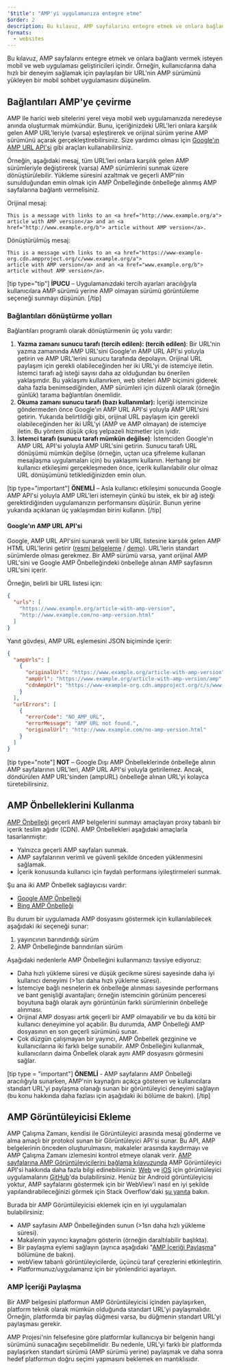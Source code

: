 ```yaml
---
'$title': "AMP'yi uygulamanıza entegre etme"
$order: 2
description: Bu kılavuz, AMP sayfalarını entegre etmek ve onlara bağlantı vermek isteyen mobil ve web uygulaması geliştiricileri içindir. Örneğin, kullanıcılarına daha hızlı bir deneyim sağlamak için...
formats:
  - websites
---
```


Bu kılavuz, AMP sayfalarını entegre etmek ve onlara bağlantı vermek isteyen mobil ve web uygulaması geliştiricileri içindir. Örneğin, kullanıcılarına daha hızlı bir deneyim sağlamak için paylaşılan bir URL'nin AMP sürümünü yükleyen bir mobil sohbet uygulamasını düşünelim.

## Bağlantıları AMP'ye çevirme

AMP ile harici web sitelerini yerel veya mobil web uygulamanızda neredeyse anında oluşturmak mümkündür. Bunu, içeriğinizdeki URL'leri onlara karşılık gelen AMP URL'leriyle (varsa) eşleştirerek ve orijinal sürüm yerine AMP sürümünü açarak gerçekleştirebilirsiniz. Size yardımcı olması için [Google'ın AMP URL API'si](https://developers.google.com/amp/cache/use-amp-url) gibi araçları kullanabilirsiniz.

Örneğin, aşağıdaki mesaj, tüm URL'leri onlara karşılık gelen AMP sürümleriyle değiştirerek (varsa) AMP sürümlerini sunmak üzere dönüştürülebilir. Yükleme süresini azaltmak ve geçerli AMP'nin sunulduğundan emin olmak için AMP Önbelleğinde önbelleğe alınmış AMP sayfalarına bağlantı vermelisiniz.

Orijinal mesaj:

```text
This is a message with links to an <a href="http://www.example.org/a">
article with AMP version</a> and an <a href="http://www.example.org/b"> article without AMP version</a>.
```

Dönüştürülmüş mesaj:

```text
This is a message with links to an <a href="https://www-example-org.cdn.ampproject.org/c/www.example.org/a">
article with AMP version</a> and an <a href="www.example.org/b"> article without AMP version</a>.
```

[tip type="tip"] **İPUCU** – Uygulamanızdaki tercih ayarları aracılığıyla kullanıcılara AMP sürümü yerine AMP olmayan sürümü görüntüleme seçeneği sunmayı düşünün. [/tip]

### Bağlantıları dönüştürme yolları

Bağlantıları programlı olarak dönüştürmenin üç yolu vardır:

1. **Yazma zamanı sunucu tarafı (tercih edilen): (tercih edilen)**: Bir URL'nin yazma zamanında AMP URL'sini Google'ın AMP URL API'si yoluyla getirin ve AMP URL'lerini sunucu tarafında depolayın. Orijinal URL paylaşım için gerekli olabileceğinden her iki URL'yi de istemciye iletin. İstemci tarafı ağ isteği sayısı daha az olduğundan bu önerilen yaklaşımdır. Bu yaklaşımı kullanırken, web siteleri AMP biçimini giderek daha fazla benimsediğinden, AMP sürümleri için düzenli olarak (örneğin günlük) tarama bağlantıları önemlidir.
2. **Okuma zamanı sunucu tarafı (bazı kullanımlar):** İçeriği istemcinize göndermeden önce Google'ın AMP URL API'si yoluyla AMP URL'sini getirin. Yukarıda belirtildiği gibi, orijinal URL paylaşım için gerekli olabileceğinden her iki URL'yi (AMP ve AMP olmayan) de istemciye iletin. Bu yöntem düşük çıkış yelpazeli hizmetler için iyidir.
3. **İstemci tarafı (sunucu tarafı mümkün değilse)**: İstemciden Google'ın AMP URL API'si yoluyla AMP URL'sini getirin. Sunucu tarafı URL dönüşümü mümkün değilse (örneğin, uçtan uca şifreleme kullanan mesajlaşma uygulamaları için) bu yaklaşımı kullanın. Herhangi bir kullanıcı etkileşimi gerçekleşmeden önce, içerik kullanılabilir olur olmaz URL dönüşümünü tetiklediğinizden emin olun.

[tip type="important"] **ÖNEMLİ** – Asla kullanıcı etkileşimi sonucunda Google AMP API'si yoluyla AMP URL'leri istemeyin çünkü bu istek, ek bir ağ isteği gerektirdiğinden uygulamanızın performansını düşürür. Bunun yerine yukarıda açıklanan üç yaklaşımdan birini kullanın. [/tip]

#### Google'ın AMP URL API'si

Google, AMP URL API'sini sunarak verili bir URL listesine karşılık gelen AMP HTML URL'lerini getirir ([resmi belgeleme](https://developers.google.com/amp/cache/use-amp-url) / [demo](../../../documentation/examples/documentation/Using_the_AMP_URL_API.html)). URL'lerin standart sürümlerde olması gerekmez. Bir AMP sürümü varsa, yanıt orijinal AMP URL'sini ve Google AMP Önbelleğindeki önbelleğe alınan AMP sayfasının URL'sini içerir.

Örneğin, belirli bir URL listesi için:

```json
{
  "urls": [
    "https://www.example.org/article-with-amp-version",
    "http://www.example.com/no-amp-version.html"
  ]
}
```

Yanıt gövdesi, AMP URL eşlemesini JSON biçiminde içerir:

```json
{
  "ampUrls": [
    {
      "originalUrl": "https://www.example.org/article-with-amp-version",
      "ampUrl": "https://www.example.org/article-with-amp-version/amp",
      "cdnAmpUrl": "https://www-example-org.cdn.ampproject.org/c/s/www.example.org/article-with-amp-version"
    }
  ],
  "urlErrors": [
    {
      "errorCode": "NO_AMP_URL",
      "errorMessage": "AMP URL not found.",
      "originalUrl": "http://www.example.com/no-amp-version.html"
    }
  ]
}
```

[tip type="note"] **NOT** – Google Dışı AMP Önbelleklerinde önbelleğe alının AMP sayfalarının URL'leri, AMP URL API'si yoluyla getirilemez. Ancak, döndürülen AMP URL'sinden (ampURL) önbelleğe alınan URL'yi kolayca türetebilirsiniz.

## AMP Önbelleklerini Kullanma

[AMP Önbelleği](../../../documentation/guides-and-tutorials/learn/amp-caches-and-cors/how_amp_pages_are_cached.md) geçerli AMP belgelerini sunmayı amaçlayan proxy tabanlı bir içerik teslim ağıdır (CDN). AMP Önbellekleri aşağıdaki amaçlarla tasarlanmıştır:

- Yalnızca geçerli AMP sayfaları sunmak.
- AMP sayfalarının verimli ve güvenli şekilde önceden yüklenmesini sağlamak.
- İçerik konusunda kullanıcı için faydalı performans iyileştirmeleri sunmak.

Şu ana iki AMP Önbellek sağlayıcısı vardır:

- [Google AMP Önbelleği](https://developers.google.com/amp/cache/)
- [Bing AMP Önbelleği](https://www.bing.com/webmaster/help/bing-amp-cache-bc1c884c)

Bu durum bir uygulamada AMP dosyasını göstermek için kullanılabilecek aşağıdaki iki seçeneği sunar:

1. yayıncının barındırdığı sürüm
2. AMP Önbelleğinde barındırılan sürüm

Aşağıdaki nedenlerle AMP Önbelleğini kullanmanızı tavsiye ediyoruz:

- Daha hızlı yükleme süresi ve düşük gecikme süresi sayesinde daha iyi kullanıcı deneyimi (>1sn daha hızlı yükleme süresi).
- İstemciye bağlı nesnelerin ek önbelleğe alınması sayesinde performans ve bant genişliği avantajları; örneğin istemcinin görünüm penceresi boyutuna bağlı olarak aynı görüntünün farklı sürümlerinin önbelleğe alınması.
- Orijinal AMP dosyası artık geçerli bir AMP olmayabilir ve bu da kötü bir kullanıcı deneyimine yol açabilir. Bu durumda, AMP Önbelleği AMP dosyasının en son geçerli sürümünü sunar.
- Çok düzgün çalışmayan bir yayıncı, AMP Önbellek gezginine ve kullanıcılarına iki farklı belge sunabilir. AMP Önbelleğini kullanmak, kullanıcıların daima Önbellek olarak aynı AMP dosyasını görmesini sağlar.

[tip type = "important"] **ÖNEMLİ** - AMP sayfalarını AMP Önbelleği aracılığıyla sunarken, AMP'nin kaynağını açıkça gösteren ve kullanıcılara standart URL'yi paylaşma olanağı sunan bir görüntüleyici deneyimi sağlayın (bu konu hakkında daha fazlası için aşağıdaki iki bölüme de bakın). [/tip]

## AMP Görüntüleyicisi Ekleme

AMP Çalışma Zamanı, kendisi ile Görüntüleyici arasında mesaj gönderme ve alma amaçlı bir protokol sunan bir Görüntüleyici API'si sunar. Bu API, AMP belgelerinin önceden oluşturulmasını, makaleler arasında kaydırmayı ve AMP Çalışma Zamanı izlemesini kontrol etmeye olanak verir. [AMP sayfalarına AMP Görüntüleyicilerini bağlama kılavuzunda](https://github.com/ampproject/amphtml/blob/main/extensions/amp-viewer-integration/integrating-viewer-with-amp-doc-guide.md) AMP Görüntüleyici API'si hakkında daha fazla bilgi edinebilirsiniz. [Web](https://github.com/ampproject/amp-viewer/blob/master/mobile-web/README.md) ve [iOS](https://github.com/ampproject/amp-viewer/tree/master/ios) için görüntüleyici uygulamalarını [GitHub](https://github.com/ampproject/amp-viewer)'da bulabilirsiniz. Henüz bir Android görüntüleyicisi yoktur, AMP sayfalarını göstermek için bir WebView'i nasıl en iyi şekilde yapılandırabileceğinizi görmek için Stack Overflow'daki [şu yanıta](https://stackoverflow.com/questions/44856759/does-we-need-to-change-anything-in-usual-webpage-loader-for-loading-an-amp-acce/44869038#44869038) bakın.

Burada bir AMP Görüntüleyicisi eklemek için en iyi uygulamaları bulabilirsiniz:

- AMP sayfasını AMP Önbelleğinden sunun (>1sn daha hızlı yükleme süresi).
- Makalenin yayıncı kaynağını gösterin (örneğin daraltılabilir başlıkta).
- Bir paylaşma eylemi sağlayın (ayrıca aşağıdaki "[AMP İçeriği Paylaşma](#sharing-amp-content)" bölümüne de bakın).
- webView tabanlı görüntüleyicilerde, üçüncü taraf çerezlerini etkinleştirin.
- Platformunuz/uygulamanız için bir yönlendirici ayarlayın.

### AMP İçeriği Paylaşma <a name="sharing-amp-content"></a>

Bir AMP belgesini platformun AMP Görüntüleyicisi içinden paylaşırken, platform teknik olarak mümkün olduğunda standart URL'yi paylaşmalıdır. Örneğin, platformda bir paylaş düğmesi varsa, bu düğmenin standart URL'yi paylaşması gerekir.

AMP Projesi'nin felsefesine göre platformlar kullanıcıya bir belgenin hangi sürümünü sunacağını seçebilmelidir. Bu nedenle, URL'yi farklı bir platformda paylaşırken standart sürümü (AMP sürümü yerine) paylaşmak ve daha sonra hedef platformun doğru seçimi yapmasını beklemek en mantıklısıdır.
